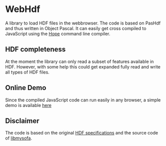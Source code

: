 # WebHdf

A library to load HDF files in the webbrowser. The code is based on PasHdf and thus written in Object Pascal. It can easily get cross compiled to JavaScript using the [Hope](https://github.com/Walibeiro/Hope) command line compiler.

## HDF completeness
At the moment the library can only read a subset of features available in HDF. However, with some help this could get expanded fully read and write all types of HDF files.

## Online Demo
Since the compiled JavaScript code can run easily in any browser, a simple demo is available [here](https://rawgit.com/CWBudde/WebHdf/master/Demo/www/index.html)

## Disclaimer
The code is based on the original [HDF specifications](https://support.hdfgroup.org/HDF5/doc/H5.format.html) and the source code of [libmysofa](https://github.com/hoene/libmysofa).
